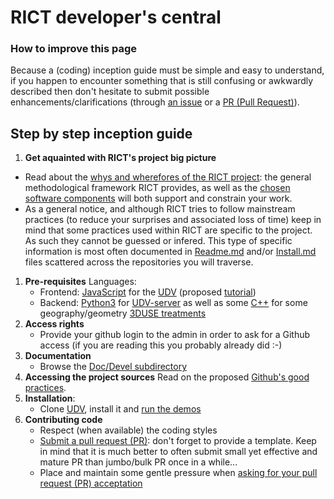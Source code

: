# RICT developer's central

### How to improve this page
Because a (coding) inception guide must be simple and easy to understand, if you happen to encounter something that is still confusing or awkwardly described then don't hesitate to submit possible enhancements/clarifications (through [an issue](https://github.com/MEPP-team/RICT/issues) or a [PR (Pull Request)](https://help.github.com/en/articles/about-pull-requests#about-pull-requests)).

## Step by step inception guide

1. **Get aquainted with RICT's project big picture**
  * Read about the [whys and wherefores of the RICT project](../README.md): the general methodological framework RICT provides, as well as the [chosen software components](Devel/Architecture/Components.md#top) will both support and constrain your work.
  * As a general notice, and although RICT tries to follow mainstream practices (to reduce your surprises and associated loss of time) keep in mind that some practices used within RICT are specific to the project. As such they cannot be guessed or infered. This type of specific information is most often documented in [Readme.md](https://github.com/MEPP-team/UDV/README.md) and/or [Install.md](https://github.com/MEPP-team/UDV/blob/master/install.md) files scattered across the repositories you will traverse.
1. **Pre-requisites** 
   Languages:
     - Frontend: [JavaScript](https://en.wikipedia.org/wiki/JavaScript) for the [UDV](https://github.com/MEPP-team/UDV) (proposed [tutorial](https://developer.mozilla.org/fr/docs/Web/JavaScript))
     - Backend: [Python3](https://en.wikipedia.org/wiki/Python_(programming_language)) for [UDV-server](https://github.com/MEPP-team/UDV-server) as well as some [C++](https://en.wikipedia.org/wiki/C%2B%2B) for some geography/geometry [3DUSE treatments](https://github.com/MEPP-team/3DUSE/tree/master/src/filters)
1. **Access rights** 
   * Provide your github login to the admin in order to ask for a Github access (if you are reading this you probably already did :-)
1. **Documentation** 
   * Browse the [Doc/Devel subdirectory](https://github.com/MEPP-team/RICT/tree/master/Doc/Devel)
1. **Accessing the project sources** 
   Read on the proposed [Github's good practices](DevelopersGithubCycle.md).
1. **Installation**:
   * Clone [UDV](https://github.com/MEPP-team/UDV/tree/master/), install it and  [run the demos](https://github.com/MEPP-team/UDV/tree/master/UDV-Core/examples)
1. **Contributing code**
   * Respect (when available) the coding styles
   * [Submit a pull request (PR)](DevelopersGithubCycle.md#submitting-a-pull-request-pr): don't forget to provide a template. Keep in mind that it is much better to often submit small yet effective and mature PR than jumbo/bulk PR once in a while...
   * Place and maintain some gentle pressure when [asking for your pull request (PR) acceptation](DevelopersGithubCycle.md#pull-request-pr-acceptance-policy)

